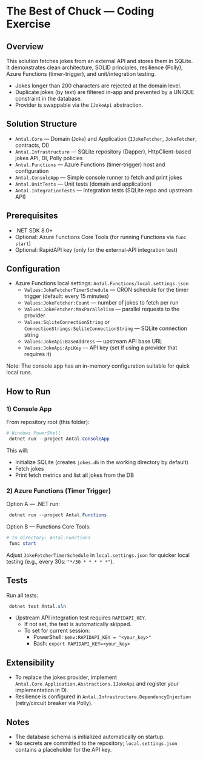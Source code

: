 # The Best of Chuck — Coding Exercise

## Overview
This solution fetches jokes from an external API and stores them in SQLite. It demonstrates clean architecture, SOLID principles, resilience (Polly), Azure Functions (timer-trigger), and unit/integration testing.

- Jokes longer than 200 characters are rejected at the domain level.
- Duplicate jokes (by text) are filtered in-app and prevented by a UNIQUE constraint in the database.
- Provider is swappable via the `IJokeApi` abstraction.

## Solution Structure
- `Antal.Core` — Domain (`Joke`) and Application (`IJokeFetcher`, `JokeFetcher`, contracts, DI)
- `Antal.Infrastructure` — SQLite repository (Dapper), HttpClient-based jokes API, DI, Polly policies
- `Antal.Functions` — Azure Functions (timer-trigger) host and configuration
- `Antal.ConsoleApp` — Simple console runner to fetch and print jokes
- `Antal.UnitTests` — Unit tests (domain and application)
- `Antal.IntegrationTests` — Integration tests (SQLite repo and upstream API)

## Prerequisites
- .NET SDK 8.0+
- Optional: Azure Functions Core Tools (for running Functions via `func start`)
- Optional: RapidAPI key (only for the external-API integration test)

## Configuration
- Azure Functions local settings: `Antal.Functions/local.settings.json`
  - `Values:JokeFetcherTimerSchedule` — CRON schedule for the timer trigger (default: every 15 minutes)
  - `Values:JokeFetcher:Count` — number of jokes to fetch per run
  - `Values:JokeFetcher:MaxParallelism` — parallel requests to the provider
  - `Values:SqliteConnectionString` or `ConnectionStrings:SqliteConnectionString` — SQLite connection string
  - `Values:JokeApi:BaseAddress` — upstream API base URL
  - `Values:JokeApi:ApiKey` — API key (set if using a provider that requires it)

Note: The console app has an in-memory configuration suitable for quick local runs.

## How to Run

### 1) Console App
From repository root (this folder):

```powershell
# Windows PowerShell
 dotnet run --project Antal.ConsoleApp
```

This will:
- Initialize SQLite (creates `jokes.db` in the working directory by default)
- Fetch jokes
- Print fetch metrics and list all jokes from the DB

### 2) Azure Functions (Timer Trigger)
Option A — .NET run:
```powershell
 dotnet run --project Antal.Functions
```

Option B — Functions Core Tools:
```powershell
# In directory: Antal.Functions
 func start
```

Adjust `JokeFetcherTimerSchedule` in `local.settings.json` for quicker local testing (e.g., every 30s: `"*/30 * * * * *"`).

## Tests
Run all tests:
```powershell
 dotnet test Antal.sln
```

- Upstream API integration test requires `RAPIDAPI_KEY`.
  - If not set, the test is automatically skipped.
  - To set for current session:
    - PowerShell: `$env:RAPIDAPI_KEY = "<your_key>"`
    - Bash: `export RAPIDAPI_KEY=<your_key>`

## Extensibility
- To replace the jokes provider, implement `Antal.Core.Application.Abstractions.IJokeApi` and register your implementation in DI.
- Resilience is configured in `Antal.Infrastructure.DependencyInjection` (retry/circuit breaker via Polly).

## Notes
- The database schema is initialized automatically on startup.
- No secrets are committed to the repository; `local.settings.json` contains a placeholder for the API key.
